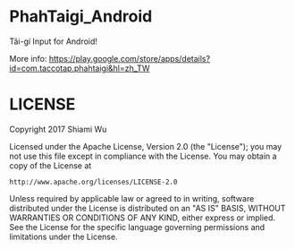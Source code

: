 # PhahTaigi_Android
Tâi-gí Input for Android!

More info:
https://play.google.com/store/apps/details?id=com.taccotap.phahtaigi&hl=zh_TW


# LICENSE
Copyright 2017 Shiami Wu

Licensed under the Apache License, Version 2.0 (the "License");
you may not use this file except in compliance with the License.
You may obtain a copy of the License at

    http://www.apache.org/licenses/LICENSE-2.0

Unless required by applicable law or agreed to in writing, software
distributed under the License is distributed on an "AS IS" BASIS,
WITHOUT WARRANTIES OR CONDITIONS OF ANY KIND, either express or implied.
See the License for the specific language governing permissions and
limitations under the License.
